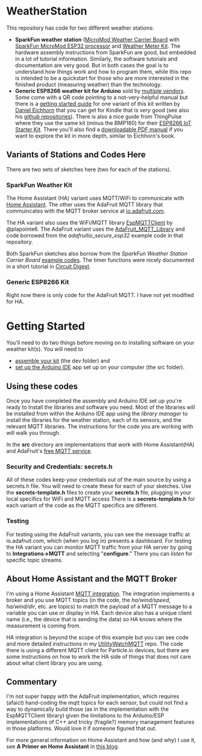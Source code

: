 # WeatherStation

This repository has code for two different weather stations:
* **SparkFun weather station** 
([MicroMod Weather Carrier Board](https://www.sparkfun.com/products/16794)
with 
[SparkFun MicroMod ESP32 processor](https://www.sparkfun.com/products/16781)
and 
[Weather Meter Kit](https://www.sparkfun.com/products/15901). 
The hardware assembly instructions from SparkFun are good, but embedded in
a lot of tutorial information. Similarly, the software tutorials and
documentation are very good. But in both cases the goal is to understand
how things work and how to program them, while this repo is intended to
be a quickstart for those who are more interested in the finished product
(measuring weather) than the technology.
* **Generic ESP8266 weather kit for Arduino** sold by 
[multiple vendors](https://www.amazon.com/Mustpoint-Arduino-ESP8266-Weather-Tutorial/dp/B0BGHTD5M9/ref=sr_1_2?crid=30SF0VVSG1G7Q).  Some come with a QR code pointing to
a not-very-helpful manual but there is a 
[getting started guide](https://www.amazon.com/ESP8266-Weather-Station-Getting-Started-ebook/dp/B01LFX8Z5W/ref=sr_1_3?crid=CWIBWFT59Q82)
for one variant of this kit written by [Daniel Eichhorn](https://github.com/squix78)
that you can get for Kindle that is *very* good (see also his
[github repositories](https://github.com/squix78)). There is also a nice guide
from ThingPulse where they use the same kit (minus the BMP180) for
their 
[ESP8266 IoT Starter Kit](https://docs.thingpulse.com/guides/iot-starter-kit/).
There you'll also find a 
[downloadable PDF manual](https://blog.squix.org/weatherstation-guide)
if you want to explore the kit in more depth, similar to Eichhorn's book.

## Variants of Stations and Codes Here

There are two sets of sketches here (two for each of the stations).

### SparkFun Weather Kit
The Home Assistant (HA) variant uses MQTT/WiFi to communicate with 
[Home Assistant](https://www.home-assistant.io/). The other uses the
AdaFruit MQTT library that commuincates with the MQTT broker
service at [io.adafruit.com](https://io.adafruit.com/).

The HA variant also uses the WiFi/MQTT library
[EspMQTTClient](https://github.com/plapointe6/EspMQTTClient)
by @plapointe6.
The AdaFruit variant uses the
[AdaFruit_MQTT_Library](https://github.com/adafruit/Adafruit_MQTT_Library) 
and code borrowed from the *adafruitio_secure_esp32*
example code in that repository.

Both SparkFun sketches also borrow from the *SparkFun Weather Station Carrier Board* 
[example codes](https://github.com/sparkfun/MicroMod_Weather_Carrier_Board/). 
The timer functions were nicely documented in a short tutorial in
[Circuit Digest](https://circuitdigest.com/microcontroller-projects/esp32-timers-and-timer-interrupts).

### Generic ESP8266 Kit
Right now there is only code for the AdaFruit MQTT.  I have not yet modified for
HA.

# Getting Started

You'll need to do two things before moving on to installing software on your
weather kit(s).  You will need to 
* [assemble your kit](https://github.com/cecat/WeatherStation/tree/main/dev)
(the dev folder) and
* [set up the Arduino IDE](https://github.com/cecat/WeatherStation/tree/main/src)
app set up on your computer
(the src folder).

## Using these codes

Once you have completed the assembly and Arduino IDE set up you're ready to
Install the libraries and software you need.
Most of the libraries will be installed from within the Arduino IDE
app using the *library manager* to
install the libraries for the weather station, each of its sensors,
and the relevant MQTT libraries. The instructions for the code you 
are working with will walk you through.

In the **src** directory are implementations that work with
Home Assistant(HA) and AdaFruit's 
[free MQTT service](https://io.adafruit.com/).

### Security and Credentials: secrets.h

All of these codes keep your credentials out of the main source
by using a secrets.h file.  You will need to create these for
each of your sketches.  Use the **secrets-template.h** files
to create your **secrets.h** file,
plugging in your local specifics for WiFi and MQTT access
There is a **secrets-template.h** for
each variant of the code as the MQTT specifics are different.

### Testing

For testing using the AdaFruit variants, you can see the message traffic 
at io.adafruit.com, which (when you log in) presents a dashboard.
For testing the HA variant you can monitor MQTT traffic from your
HA server by going to **Integrations->MQTT** and selecting
"**configure**."  There you can *listen* for specific topic streams.


## About Home Assistant and the MQTT Broker 
I'm using a Home Assistant
[MQTT integration](https://www.home-assistant.io/integrations/mqtt/). 
The integration implements a broker and
you use MQTT topics (in the code, the *ha/wind/speed*, *ha/wind/dir*, etc. 
are topics) to match the payload of a MQTT message to a variable you can use 
or display in HA.  Each device also has a unique client name (i.e., the device
that is sending the data) so HA knows 
where the measurement is coming from.

HA integration is beyond the scope of this example but
you can see code and more detailed instructions in my 
[UtilityWatchMQTT](https://github.com/cecat/UtilityWatchMQTT) repo.
The code there is using a different MQTT client for Particle.io devices,
but there are some instructions on how to work the HA side of things that
does not care about what client library you are using.

## Commentary
I'm not super happy with the AdaFruit implementation, which requires
(afaict) hand-coding the mqtt topics for each sensor, but could not
find a way to dynamically build those (as in the implementation with
the EspMQTTClient library) given the limitations to
the Arduino/ESP implementations of C++ and tricky (fragile?) 
memory management features in those platforms. Would love it if
someone figured that out.

For more general information on Home Assistant and how (and why)
I use it, see 
**A Primer on Home Assistant** in
[this blog](https://blog.deepblueberry.com/).
